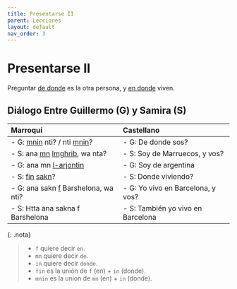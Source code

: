 ```yaml
---
title: Presentarse II
parent: Lecciones
layout: default
nav_order: 3
---
```


# Presentarse II

Preguntar [de donde](../preguntas/donde) es la otra persona, y [en donde](../preguntas/donde) viven.

## Diálogo Entre Guillermo (G) y Samira (S)

| Marroquí                                                                                      | Castellano                        |
|:----------------------------------------------------------------------------------------------|:----------------------------------|
| - G: [mnin](../preguntas/donde) nti? / nti [mnin](../preguntas/donde)?                        | - G: De donde sos?                |
| - S: ana [mn](../vocabulario/preposiciones) [lmghrib](../vocabulario/paises-idiomas), wa nta? | - S: Soy de Marruecos, y vos?     |
| - G: ana mn [l-arjontin](../vocabulario/paises-idiomas)                                       | - G: Soy de argentina             |
| - S: [fin](../preguntas/donde) [sakn](../verbos/vivir)?                                       | - S: Donde viviendo?              |
| - G: ana sakn [f](../vocabulario/preposiciones) Barshelona, wa nti?                           | - G: Yo vivo en Barcelona, y vos? |
| - S: Htta ana sakna f Barshelona                                                              | - S: También yo vivo en Barcelona |

{: .nota}
> - `f` quiere decir `en`.
> - `mn` quiere decir `de`.
> - `in` quiere decir `donde`.
> - `fin` es la unión de `f` (en) + `in` (donde).
> - `mnin` es la union de `mn` (en) + `in` (donde).
